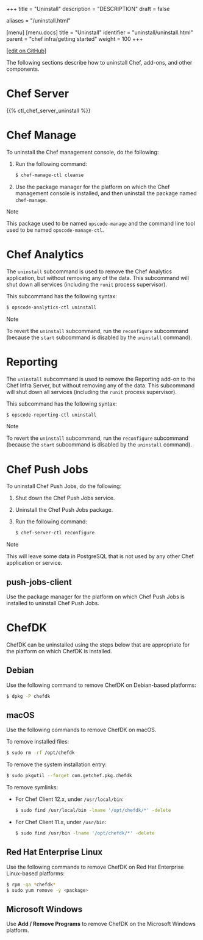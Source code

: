 +++
title = "Uninstall"
description = "DESCRIPTION"
draft = false

aliases = "/uninstall.html"

[menu]
  [menu.docs]
    title = "Uninstall"
    identifier = "uninstall/uninstall.html"
    parent = "chef infra/getting started"
    weight = 100
+++    

[\[edit on
GitHub\]](https://github.com/chef/chef-web-docs/blob/master/chef_master/source/uninstall.rst)

The following sections describe how to uninstall Chef, add-ons, and
other components.

Chef Server
===========

{{% ctl_chef_server_uninstall %}}

Chef Manage
===========

To uninstall the Chef management console, do the following:

1.  Run the following command:

    ``` bash
    $ chef-manage-ctl cleanse
    ```

2.  Use the package manager for the platform on which the Chef
    management console is installed, and then uninstall the package
    named `chef-manage`.

<div class="note" markdown="1">

<div class="admonition-title" markdown="1">

Note

</div>

This package used to be named `opscode-manage` and the command line tool
used to be named `opscode-manage-ctl`.

</div>

Chef Analytics
==============

The `uninstall` subcommand is used to remove the Chef Analytics
application, but without removing any of the data. This subcommand will
shut down all services (including the `runit` process supervisor).

This subcommand has the following syntax:

``` bash
$ opscode-analytics-ctl uninstall
```

<div class="note" markdown="1">

<div class="admonition-title" markdown="1">

Note

</div>

To revert the `uninstall` subcommand, run the `reconfigure` subcommand
(because the `start` subcommand is disabled by the `uninstall` command).

</div>

Reporting
=========

The `uninstall` subcommand is used to remove the Reporting add-on to the
Chef Infra Server, but without removing any of the data. This subcommand
will shut down all services (including the `runit` process supervisor).

This subcommand has the following syntax:

``` bash
$ opscode-reporting-ctl uninstall
```

<div class="note" markdown="1">

<div class="admonition-title" markdown="1">

Note

</div>

To revert the `uninstall` subcommand, run the `reconfigure` subcommand
(because the `start` subcommand is disabled by the `uninstall` command).

</div>

Chef Push Jobs
==============

To uninstall Chef Push Jobs, do the following:

1.  Shut down the Chef Push Jobs service.

2.  Uninstall the Chef Push Jobs package.

3.  Run the following command:

    ``` bash
    $ chef-server-ctl reconfigure
    ```

<div class="note" markdown="1">

<div class="admonition-title" markdown="1">

Note

</div>

This will leave some data in PostgreSQL that is not used by any other
Chef application or service.

</div>

push-jobs-client
----------------

Use the package manager for the platform on which Chef Push Jobs is
installed to uninstall Chef Push Jobs.

ChefDK
======

ChefDK can be uninstalled using the steps below that are appropriate for
the platform on which ChefDK is installed.

Debian
------

Use the following command to remove ChefDK on Debian-based platforms:

``` bash
$ dpkg -P chefdk
```

macOS
-----

Use the following commands to remove ChefDK on macOS.

To remove installed files:

``` bash
$ sudo rm -rf /opt/chefdk
```

To remove the system installation entry:

``` bash
$ sudo pkgutil --forget com.getchef.pkg.chefdk
```

To remove symlinks:

-   For Chef Client 12.x, under `/usr/local/bin`:

    ``` bash
    $ sudo find /usr/local/bin -lname '/opt/chefdk/*' -delete
    ```

-   For Chef Client 11.x, under `/usr/bin`:

    ``` bash
    $ sudo find /usr/bin -lname '/opt/chefdk/*' -delete
    ```

Red Hat Enterprise Linux
------------------------

Use the following commands to remove ChefDK on Red Hat Enterprise
Linux-based platforms:

``` bash
$ rpm -qa *chefdk*
$ sudo yum remove -y <package>
```

Microsoft Windows
-----------------

Use **Add / Remove Programs** to remove ChefDK on the Microsoft Windows
platform.
